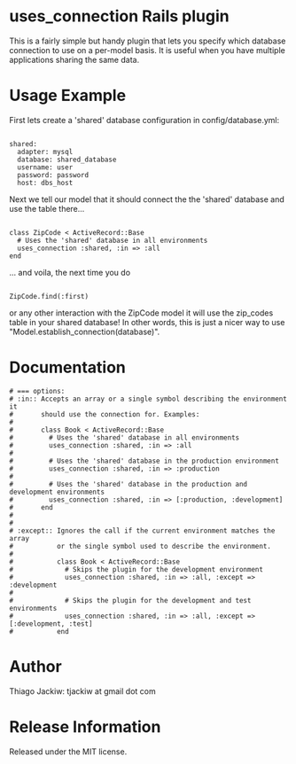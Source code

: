 uses_connection Rails plugin
======
This is a fairly simple but handy plugin that lets you specify which database connection to use on a per-model basis. It is useful when you have multiple applications sharing the same data.

Usage Example
======
First lets create a 'shared' database configuration in config/database.yml:

<pre><code>
shared:
  adapter: mysql
  database: shared_database
  username: user
  password: password
  host: dbs_host
</code></pre>

Next we tell our model that it should connect the the 'shared' database and use the table there...

<pre><code>
class ZipCode < ActiveRecord::Base
  # Uses the 'shared' database in all environments
  uses_connection :shared, :in => :all
end
</code></pre>

... and voila, the next time you do

<pre><code>
ZipCode.find(:first)
</code></pre>

or any other interaction with the ZipCode model it will use the zip\_codes table in your shared database! In other words, this is just a nicer way to use "Model.establish_connection(database)".

Documentation
======

    # === options:
    # :in:: Accepts an array or a single symbol describing the environment it
    #       should use the connection for. Examples:
    # 
    #       class Book < ActiveRecord::Base
    #         # Uses the 'shared' database in all environments
    #         uses_connection :shared, :in => :all
    # 
    #         # Uses the 'shared' database in the production environment
    #         uses_connection :shared, :in => :production
    # 
    #         # Uses the 'shared' database in the production and development environments
    #         uses_connection :shared, :in => [:production, :development]
    #       end
    # 
    # 
    # :except:: Ignores the call if the current environment matches the array
    #           or the single symbol used to describe the environment.
    # 
    #           class Book < ActiveRecord::Base
    #             # Skips the plugin for the development environment
    #             uses_connection :shared, :in => :all, :except => :development
    # 
    #             # Skips the plugin for the development and test environments
    #             uses_connection :shared, :in => :all, :except => [:development, :test]
    #           end


Author
======
Thiago Jackiw: tjackiw at gmail dot com

Release Information
======
Released under the MIT license.